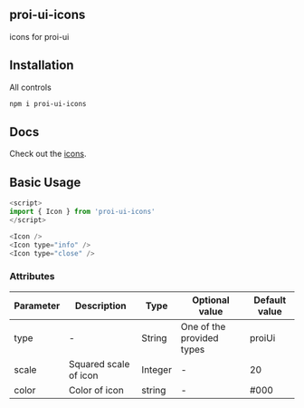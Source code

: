 proi-ui-icons
---------
icons for proi-ui

## Installation
All controls
```bash
npm i proi-ui-icons
```

## Docs
Check out the [icons](http://proi-ui.com/icons).

## Basic Usage
```javascript
<script>
import { Icon } from 'proi-ui-icons'
</script>

<Icon />
<Icon type="info" />
<Icon type="close" />
```

### Attributes
| Parameter | Description | Type | Optional value | Default value |
| --- | --- | --- | --- | --- |
| type | - | String | One of the provided types | proiUi |
| scale | Squared scale of icon | Integer | - | 20 |
| color | Color of icon | string | - | #000 |
